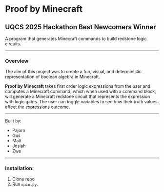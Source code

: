 
  

# Proof by Minecraft
## UQCS 2025 Hackathon Best Newcomers Winner 

  A program that generates Minecraft commands to build redstone logic circuits.

-----
### Overview
The aim of this project was to create a fun, visual, and deterministic representation of boolean algebra in Minecraft.

**Proof by Minecraft** takes first order logic expressions from the user and computes a Minecraft command, which when used with a command block, will generate a Minecraft redstone circuit that represents the expression with logic gates. The user can toggle variables to see how their truth values affect the expressions outcome.
  
  
-----
  Built by:
- Pajorn
- Gus
- Matt
- Josiah
- Zwe


-----
### Installation:
1. Clone repo
2. Run `main.py`.


